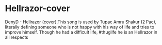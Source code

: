 # Hellrazor-cover
DenyD - Hellrazor (cover).This song is used by  Tupac Amru Shakur (2 Pac), literally defining someone who is not happy with his way of life and tries to improve himself. 
Though he had a difficult life, #thuglife  he is an Hellrazor in all respects
